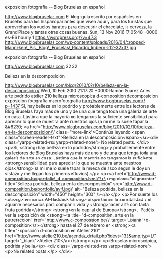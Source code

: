 exposicion fotografia -- Blog Bruselas en español

http://www.blogbruselas.com El blog-guía escrito por españoles en
Bruselas para los hispanoparlantes que viven aquí y para los turistas
que aprovechan los vuelos baratos para descubrir el chocolate, la
cerveza, la Grand Place y tantas otras cosas buenas. Sun, 13 Nov 2016
17:05:48 +0000 es-ES hourly 1 https://wordpress.org/?v=4.7.3
http://www.blogbruselas.com/wp-content/uploads/2016/04/cropped-Manneken\_Pis\_Blog\_Bruselas\_Ricardo\_Imbern-512-32x32.jpg

exposicion fotografia -- Blog Bruselas en español

http://www.blogbruselas.com 32 32

Belleza en la descomposición

http://www.blogbruselas.com/blog/2010/02/10/belleza-en-la-descomposicion/
Wed, 10 Feb 2010 21:17:20 +0000 Ramón Suárez Artes arte podrido atelier
210 belleza microscopica d-composition decomposicion exposicion
fotografia macrofotografia http://www.blogbruselas.com/?p=1437 Sí, hay
belleza en lo podrido y probablemente entre los lectores de Blog
Bruselas haya más de uno y de una que tenga toda una galería de arte en
casa. Lástima que la mayoría no tengamos la suficiente sensibilidad para
apreciar lo que se muestra ante nuestros ojos (a mi me lo suele tapar la
&\#8230; \<a
href=\"http://www.blogbruselas.com/blog/2010/02/10/belleza-en-la-descomposicion/\"
class=\"more-link\"\>Continúa leyendo \<span
class=\"screen-reader-text\"\>Belleza en la
descomposición\</span\>\</a\>\<div class=\'yarpp-related-rss
yarpp-related-none\'\> No related posts. \</div\> \<p\>Sí, \<strong\>hay
belleza en lo podrido\</strong\> y probablemente entre los lectores de
Blog Bruselas haya más de uno y de una que tenga toda una galería de
arte en casa. Lástima que la mayoría no tengamos la suficiente
\<strong\>sensibilidad para apreciar lo que se muestra ante nuestros
ojos\</strong\> (a mi me lo suele tapar la mueca de asco según le doy un
vistazo y me llegan los primeros efluvios).\</p\> \<p\>\<a
href=\"http://www.d-composition.be/portfolio\_d-composition.html\"\>\<img
class=\"aligncenter\" title=\"Belleza podrida, belleza en la
descomposición\" src=\"http://www.d-composition.be/portfolio/avif.jpg\"
alt=\"Belleza podrida, belleza en la descomposición\" width=\"450\"
height=\"300\" /\>\</a\>\</p\> \<p\>Por suerte los \<strong\>hermanos
Al-Haddad\</strong\> sí que tienen la sensibilidad y el aguante
necesarios para compartir vida y \<strong\>hacer arte con tanta fruta
podrida\</strong\> \<strong\>en la capital de Europa\</strong\>.  Podéis
ver la exposición de \<strong\>\<a title=\"d-composition, arte en la
putrefacción\" href=\"http://www.d-composition.be/\"
target=\"\_blank\"\>d-composition\</a\>\</strong\> hasta el 27 de
febrero en \<strong\>\<a title=\"Exposición d-composition en Atelier
210\"
href=\"http://www.atelier210.be/agenda\_detail.php?idevt=132&amp;typ=L\"
target=\"\_blank\"\>Atelier 210\</a\>\</strong\>.\</p\> \<p\>Bruselas
microscópica, podrida y bella.\</p\> \<div class=\'yarpp-related-rss
yarpp-related-none\'\> \<p\>No related posts.\</p\> \</div\>
